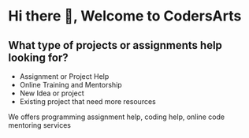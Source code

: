 # Hi there 👋, Welcome to CodersArts
## What type of projects or assignments help looking for?​
- Assignment or Project Help
- Online Training and Mentorship
- New Idea or project
- Existing project that need more resources

We offers programming assignment help, coding help, online code mentoring services

